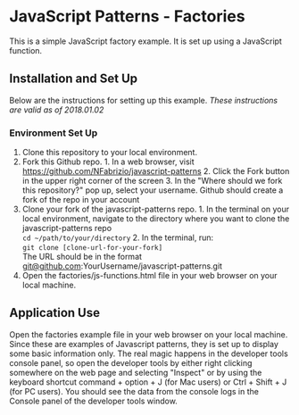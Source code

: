 # JavaScript Patterns - Factories

This is a simple JavaScript factory example. It is set up using a JavaScript function.

## Installation and Set Up  
Below are the instructions for setting up this example.
*These instructions are valid as of 2018.01.02*

### Environment Set Up  
1. Clone this repository to your local environment.
  1. Fork this Github repo.
    1. In a web browser, visit https://github.com/NFabrizio/javascript-patterns
    2. Click the Fork button in the upper right corner of the screen
    3. In the "Where should we fork this repository?" pop up, select your username.
    Github should create a fork of the repo in your account
  2. Clone your fork of the javascript-patterns repo.
    1. In the terminal on your local environment, navigate to the directory where
    you want to clone the javascript-patterns repo  
      `cd ~/path/to/your/directory`
    2. In the terminal, run:  
      `git clone [clone-url-for-your-fork]`  
      The URL should be in the format git@github.com:YourUsername/javascript-patterns.git
2. Open the factories/js-functions.html file in your web browser on your local machine.

## Application Use  
Open the factories example file in your web browser on your local machine. Since
these are examples of Javascript patterns, they is set up to display some basic
information only. The real magic happens in the developer tools console panel, so
open the developer tools by either right clicking somewhere on the web page and
selecting "Inspect" or by using the keyboard shortcut command + option + J (for
Mac users) or Ctrl + Shift + J (for PC users). You should see the data from the
console logs in the Console panel of the developer tools window.
